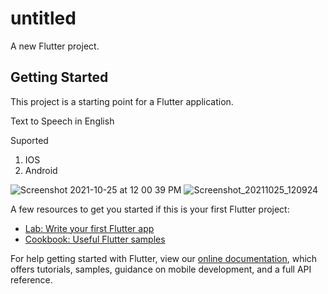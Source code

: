 # untitled

A new Flutter project.

## Getting Started

This project is a starting point for a Flutter application.


Text to Speech in English 

Suported 
01) IOS
02) Android


![Screenshot 2021-10-25 at 12 00 39 PM](https://user-images.githubusercontent.com/93035860/138809583-0fbce2f1-bec8-47c1-bef6-5b53158b8dec.png)
![Screenshot_20211025_120924](https://user-images.githubusercontent.com/93035860/138809592-f450256c-2d8a-48bc-a758-ea6c1a3e1d3d.jpg)




A few resources to get you started if this is your first Flutter project:

- [Lab: Write your first Flutter app](https://flutter.dev/docs/get-started/codelab)
- [Cookbook: Useful Flutter samples](https://flutter.dev/docs/cookbook)

For help getting started with Flutter, view our
[online documentation](https://flutter.dev/docs), which offers tutorials,
samples, guidance on mobile development, and a full API reference.

